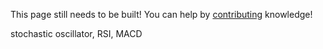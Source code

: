 This page still needs to be built! You can help by [contributing](help_build_econiverse/edit_with_web_browser/) knowledge!

stochastic oscillator, RSI, MACD
